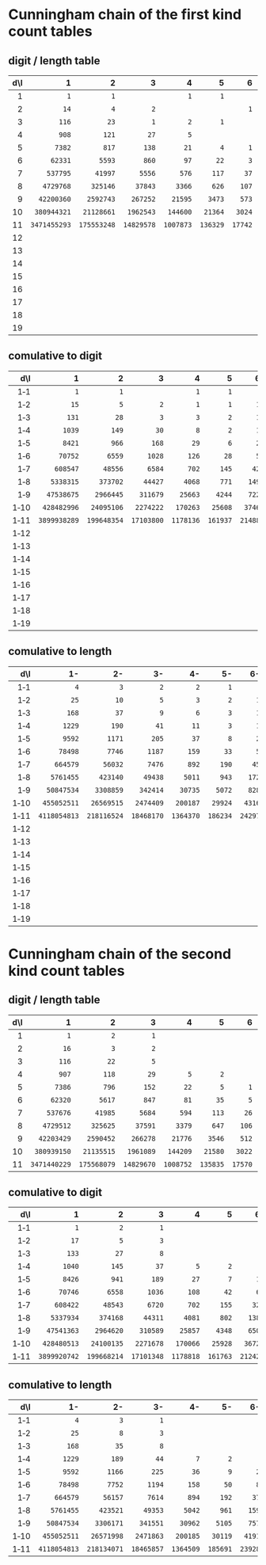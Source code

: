 # Cunningham chain of the first kind count tables
## digit / length table
|d\l|1|2|3|4|5|6|7|8|9|10|11|12|13|14|
|---:|---:|---:|---:|---:|---:|---:|---:|---:|---:|---:|---:|---:|---:|---:|
1|`1`|`1`||`1`|`1`||||||||||
2|`14`|`4`|`2`|||`1`|||||||||
3|`116`|`23`|`1`|`2`|`1`||||||||||
4|`908`|`121`|`27`|`5`|||||||||||
5|`7382`|`817`|`138`|`21`|`4`|`1`|||||||||
6|`62331`|`5593`|`860`|`97`|`22`|`3`|||||||||
7|`537795`|`41997`|`5556`|`576`|`117`|`37`|`3`||||||||
8|`4729768`|`325146`|`37843`|`3366`|`626`|`107`|`17`|`2`|`1`||||||
9|`42200360`|`2592743`|`267252`|`21595`|`3473`|`573`|`72`|`9`|`2`||||||
10|`380944321`|`21128661`|`1962543`|`144600`|`21364`|`3024`|`425`|`36`|`3`||||||
11|`3471455293`|`175553248`|`14829578`|`1007873`|`136329`|`17742`|`1997`|`224`|`16`|`2`|||||
12|||||||||`79`|`5`|`1`|`1`|||
13|||||||||`70`|`19`|`3`||||
14||||||||||`148`|`14`|`1`|||
15||||||||||`601`|`39`|`2`|||
16|||||||||||`267`|`17`|`1`||
17||||||||||||`76`|`6`|`1`|
18||||||||||||`412`|`45`|`1`|
19||||||||||||`1455`|`142`|`15`|

## comulative to digit
|d\l|1|2|3|4|5|6|7|8|9|10|11|12|13|14|
|---:|---:|---:|---:|---:|---:|---:|---:|---:|---:|---:|---:|---:|---:|---:|
1&#x2011;1|`1`|`1`||`1`|`1`||||||||||
1&#x2011;2|`15`|`5`|`2`|`1`|`1`|`1`|||||||||
1&#x2011;3|`131`|`28`|`3`|`3`|`2`|`1`|||||||||
1&#x2011;4|`1039`|`149`|`30`|`8`|`2`|`1`|||||||||
1&#x2011;5|`8421`|`966`|`168`|`29`|`6`|`2`|||||||||
1&#x2011;6|`70752`|`6559`|`1028`|`126`|`28`|`5`|||||||||
1&#x2011;7|`608547`|`48556`|`6584`|`702`|`145`|`42`|`3`||||||||
1&#x2011;8|`5338315`|`373702`|`44427`|`4068`|`771`|`149`|`20`|`2`|`1`||||||
1&#x2011;9|`47538675`|`2966445`|`311679`|`25663`|`4244`|`722`|`92`|`11`|`3`||||||
1&#x2011;10|`428482996`|`24095106`|`2274222`|`170263`|`25608`|`3746`|`517`|`47`|`6`||||||
1&#x2011;11|`3899938289`|`199648354`|`17103800`|`1178136`|`161937`|`21488`|`2514`|`271`|`22`|`2`|||||
1&#x2011;12|||||||||`101`|`7`|`1`|`1`|||
1&#x2011;13|||||||||`171`|`26`|`4`|`1`|||
1&#x2011;14||||||||||`174`|`18`|`2`|||
1&#x2011;15||||||||||`775`|`57`|`4`|||
1&#x2011;16|||||||||||`324`|`21`|`1`||
1&#x2011;17||||||||||||`97`|`7`|`1`|
1&#x2011;18||||||||||||`509`|`52`|`2`|
1&#x2011;19||||||||||||`1964`|`194`|`17`|

## comulative to length
|d\l|1-|2-|3-|4-|5-|6-|7-|8-|9-|10-|11-|12-|13-|14-|
|---:|---:|---:|---:|---:|---:|---:|---:|---:|---:|---:|---:|---:|---:|---:|
1&#x2011;1|`4`|`3`|`2`|`2`|`1`||||||||||
1&#x2011;2|`25`|`10`|`5`|`3`|`2`|`1`|||||||||
1&#x2011;3|`168`|`37`|`9`|`6`|`3`|`1`|||||||||
1&#x2011;4|`1229`|`190`|`41`|`11`|`3`|`1`|||||||||
1&#x2011;5|`9592`|`1171`|`205`|`37`|`8`|`2`|||||||||
1&#x2011;6|`78498`|`7746`|`1187`|`159`|`33`|`5`|||||||||
1&#x2011;7|`664579`|`56032`|`7476`|`892`|`190`|`45`|`3`||||||||
1&#x2011;8|`5761455`|`423140`|`49438`|`5011`|`943`|`172`|`23`|`3`|`1`||||||
1&#x2011;9|`50847534`|`3308859`|`342414`|`30735`|`5072`|`828`|`106`|`14`|`3`||||||
1&#x2011;10|`455052511`|`26569515`|`2474409`|`200187`|`29924`|`4316`|`570`|`53`|`6`||||||
1&#x2011;11|`4118054813`|`218116524`|`18468170`|`1364370`|`186234`|`24297`|`2809`|`295`|`24`|`2`|||||
1&#x2011;12|||||||||`110`|`9`|`2`|`1`|||
1&#x2011;13|||||||||`202`|`31`|`5`|`1`|||
1&#x2011;14||||||||||`194`|`20`|`2`|||
1&#x2011;15||||||||||`836`|`61`|`4`|||
1&#x2011;16|||||||||||`346`|`22`|`1`||
1&#x2011;17||||||||||||`105`|`8`|`1`|
1&#x2011;18||||||||||||`563`|`54`|`2`|
1&#x2011;19||||||||||||`2175`|`211`|`17`|

# Cunningham chain of the second kind count tables
## digit / length table
|d\l|1|2|3|4|5|6|7|8|9|10|
|---:|---:|---:|---:|---:|---:|---:|---:|---:|---:|---:|
1|`1`|`2`|`1`||||||||
2|`16`|`3`|`2`||||||||
3|`116`|`22`|`5`||||||||
4|`907`|`118`|`29`|`5`|`2`||||||
5|`7386`|`796`|`152`|`22`|`5`|`1`|`1`||||
6|`62320`|`5617`|`847`|`81`|`35`|`5`|`1`||||
7|`537676`|`41985`|`5684`|`594`|`113`|`26`|`3`||||
8|`4729512`|`325625`|`37591`|`3379`|`647`|`106`|`14`|`2`|||
9|`42203429`|`2590452`|`266278`|`21776`|`3546`|`512`|`79`|`6`|`1`||
10|`380939150`|`21135515`|`1961089`|`144209`|`21580`|`3022`|`375`|`33`|`4`||
11|`3471440229`|`175568079`|`14829670`|`1008752`|`135835`|`17570`|`1973`|`175`|`19`||

## comulative to digit
|d\l|1|2|3|4|5|6|7|8|9|10|
|---:|---:|---:|---:|---:|---:|---:|---:|---:|---:|---:|
1&#x2011;1|`1`|`2`|`1`||||||||
1&#x2011;2|`17`|`5`|`3`||||||||
1&#x2011;3|`133`|`27`|`8`||||||||
1&#x2011;4|`1040`|`145`|`37`|`5`|`2`||||||
1&#x2011;5|`8426`|`941`|`189`|`27`|`7`|`1`|`1`||||
1&#x2011;6|`70746`|`6558`|`1036`|`108`|`42`|`6`|`2`||||
1&#x2011;7|`608422`|`48543`|`6720`|`702`|`155`|`32`|`5`||||
1&#x2011;8|`5337934`|`374168`|`44311`|`4081`|`802`|`138`|`19`|`2`|||
1&#x2011;9|`47541363`|`2964620`|`310589`|`25857`|`4348`|`650`|`98`|`8`|`1`||
1&#x2011;10|`428480513`|`24100135`|`2271678`|`170066`|`25928`|`3672`|`473`|`41`|`5`||
1&#x2011;11|`3899920742`|`199668214`|`17101348`|`1178818`|`161763`|`21242`|`2446`|`216`|`24`||

## comulative to length
|d\l|1-|2-|3-|4-|5-|6-|7-|8-|9-|10-|
|---:|---:|---:|---:|---:|---:|---:|---:|---:|---:|---:|
1&#x2011;1|`4`|`3`|`1`||||||||
1&#x2011;2|`25`|`8`|`3`||||||||
1&#x2011;3|`168`|`35`|`8`||||||||
1&#x2011;4|`1229`|`189`|`44`|`7`|`2`||||||
1&#x2011;5|`9592`|`1166`|`225`|`36`|`9`|`2`|`1`||||
1&#x2011;6|`78498`|`7752`|`1194`|`158`|`50`|`8`|`2`||||
1&#x2011;7|`664579`|`56157`|`7614`|`894`|`192`|`37`|`5`||||
1&#x2011;8|`5761455`|`423521`|`49353`|`5042`|`961`|`159`|`21`|`2`|||
1&#x2011;9|`50847534`|`3306171`|`341551`|`30962`|`5105`|`757`|`107`|`9`|`1`||
1&#x2011;10|`455052511`|`26571998`|`2471863`|`200185`|`30119`|`4191`|`519`|`46`|`5`||
1&#x2011;11|`4118054813`|`218134071`|`18465857`|`1364509`|`185691`|`23928`|`2686`|`240`|`24`||

